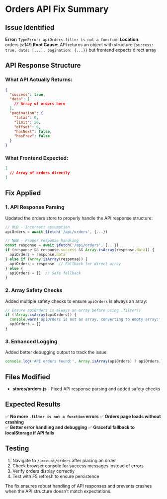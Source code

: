 # Orders API Fix Summary

## Issue Identified

**Error:** `TypeError: apiOrders.filter is not a function`
**Location:** orders.js:149
**Root Cause:** API returns an object with structure `{success: true, data: [...], pagination: {...}}` but frontend expects direct array

## API Response Structure

### What API Actually Returns:
```json
{
  "success": true,
  "data": [
    // Array of orders here
  ],
  "pagination": {
    "total": 0,
    "limit": 50,
    "offset": 0,
    "hasNext": false,
    "hasPrev": false
  }
}
```

### What Frontend Expected:
```json
[
  // Array of orders directly
]
```

## Fix Applied

### 1. API Response Parsing
Updated the orders store to properly handle the API response structure:

```javascript
// OLD - Incorrect assumption
apiOrders = await $fetch('/api/orders', {...})

// NEW - Proper response handling
const response = await $fetch('/api/orders', {...})
if (response && response.success && Array.isArray(response.data)) {
  apiOrders = response.data
} else if (Array.isArray(response)) {
  apiOrders = response  // Fallback for direct array
} else {
  apiOrders = []  // Safe fallback
}
```

### 2. Array Safety Checks
Added multiple safety checks to ensure `apiOrders` is always an array:

```javascript
// Ensure apiOrders is always an array before using .filter()
if (!Array.isArray(apiOrders)) {
  console.warn('apiOrders is not an array, converting to empty array:', apiOrders)
  apiOrders = []
}
```

### 3. Enhanced Logging
Added better debugging output to track the issue:

```javascript
console.log('API orders found:', Array.isArray(apiOrders) ? apiOrders.length : 'Not an array')
```

## Files Modified

- **stores/orders.js** - Fixed API response parsing and added safety checks

## Expected Results

✅ **No more `.filter is not a function` errors**
✅ **Orders page loads without crashing**  
✅ **Better error handling and debugging**
✅ **Graceful fallback to localStorage if API fails**

## Testing

1. Navigate to `/account/orders` after placing an order
2. Check browser console for success messages instead of errors
3. Verify orders display correctly
4. Test with F5 refresh to ensure persistence

The fix ensures robust handling of API responses and prevents crashes when the API structure doesn't match expectations.
